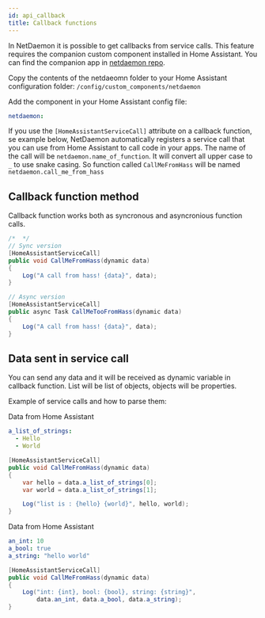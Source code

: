 ```yaml
---
id: api_callback
title: Callback functions
---
```


In NetDaemon it is possible to get callbacks from service calls. This feature requires the companion custom component installed in Home Assistant. You can find the companion app in [netdaemon repo](https://github.com/net-daemon/netdaemon/tree/main/custom_components/netdaemon).

Copy the contents of the netdaeomn folder to your Home Assistant configuration folder: `/config/custom_components/netdaemon`

Add the component in your Home Assistant config file:
```yaml
netdaemon:
```
If you use the `[HomeAssistantServiceCall]` attribute on a callback function, se example below, NetDaemon automatically registers a service call that you can use from Home Assistant to call code in your apps. The name of the call will be `netdaemon.name_of_function`. It will convert all upper case to `_` to use snake casing. So function called `CallMeFromHass` will be named `netdaemon.call_me_from_hass`


## Callback function method

Callback function works both as syncronous and asyncronious function calls.

```csharp
/*  */
// Sync version
[HomeAssistantServiceCall]
public void CallMeFromHass(dynamic data)
{
    Log("A call from hass! {data}", data);
}

// Async version
[HomeAssistantServiceCall]
public async Task CallMeTooFromHass(dynamic data)
{
    Log("A call from hass! {data}", data);
}

```

## Data sent in service call

You can send any data and it will be received as dynamic variable in callback function. List will be list of objects, objects will be properties. 

Example of service calls and how to parse them:

Data from Home Assistant
```yaml
a_list_of_strings:
  - Hello
  - World
```

```csharp
[HomeAssistantServiceCall]
public void CallMeFromHass(dynamic data)
{
    var hello = data.a_list_of_strings[0];
    var world = data.a_list_of_strings[1];

    Log("list is : {hello} {world}", hello, world);
}
```

Data from Home Assistant
```yaml
an_int: 10
a_bool: true
a_string: "hello world"
```

```csharp
[HomeAssistantServiceCall]
public void CallMeFromHass(dynamic data)
{
    Log("int: {int}, bool: {bool}, string: {string}",
        data.an_int, data.a_bool, data.a_string);
}
```